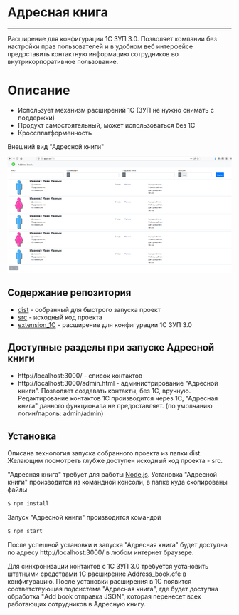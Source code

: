 # Адресная книга
---
Расширение для конфигурации 1С ЗУП 3.0. Позволяет компании без настройки прав пользователей и в удобном веб интерфейсе предоставить контактную информацию сотрудников во внутрикорпоративное пользование. 
# Описание
- Использует механизм расширений 1С (ЗУП не нужно снимать с поддержки)
- Продукт самостоятельный, может использоваться без 1С
- Кроссплатформенность

Внешний вид "Адресной книги"

![Alt-текст](https://github.com/AlexeyGitH/AddressBook/blob/master/img_readme/01.png?raw=true "Внешний вид")

## Содержание репозитория

* [dist](https://github.com/AlexeyGitH/AddressBook/releases/download/0.1/dist.zip) - собранный для быстрого запуска проект
* [src](https://github.com/AlexeyGitH/AddressBook) - исходный код проекта
* [extension_1С](https://github.com/AlexeyGitH/AddressBook/blob/master/extension_1%D0%A1/Address_book.cfe) - расширение для конфигурации 1С ЗУП 3.0

## Доступные разделы при запуске Адресной книги
* http://localhost:3000/ - список контактов
* http://localhost:3000/admin.html - администрирование "Адресной книги". Позволяет создавать контакты, без 1С, вручную. Редактирование контактов 1С производится через 1С, "Адресная книга" данного функционала не предоставляет. (по умолчанию логин/пароль: admin/admin)



## Установка
Описана технология запуска собранного проекта из папки dist. Желающим посмотреть глубже доступен исходный код проекта - src.

"Адресная книга" требует для работы [Node.js](https://nodejs.org/).
Установка "Адресной книги" производится из командной консоли, в папке куда скопированы файлы
```sh
$ npm install
```
Запуск "Адресной книги" производится командой
```sh
$ npm start
```
После успешной установки и запуска "Адресная книга" будет доступна по адресу http://localhost:3000/ в любом интернет браузере.

Для синхронизации контактов c 1С ЗУП 3.0 требуется установить штатными средствами 1С расширение Address_book.cfe в конфигурацию. После установки расширения в 1С появится соответствующая подсистема "Адресная книга", где будет доступна обработка "Add book отправка JSON", которая перенесет всех работающих сотрудников в Адресную книгу.
